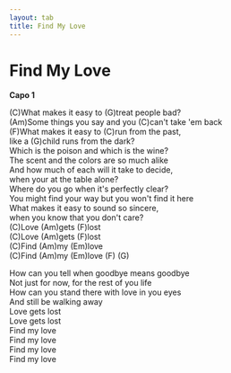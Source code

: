 ```yaml
---
layout: tab
title: Find My Love
---
```

# Find My Love

**Capo 1**  
  
(C)What makes it easy to (G)treat people bad?  
(Am)Some things you say and you (C)can't take 'em back  
(F)What makes it easy to (C)run from the past,  
like a (G)child runs from the dark?  
Which is the poison and which is the wine?  
The scent and the colors are so much alike  
And how much of each will it take to decide,  
when your at the table alone?  
Where do you go when it's perfectly clear?  
You might find your way but you won't find it here  
What makes it easy to sound so sincere,  
when you know that you don't care?  
(C)Love (Am)gets (F)lost  
(C)Love (Am)gets (F)lost  
(C)Find (Am)my (Em)love  
(C)Find (Am)my (Em)love (F) (G)  
  
How can you tell when goodbye means goodbye  
Not just for now, for the rest of you life  
How can you stand there with love in you eyes  
And still be walking away  
Love gets lost  
Love gets lost  
Find my love  
Find my love  
Find my love  
Find my love
